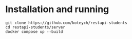 # Installation and running
```
git clone https://github.com/koteych/restapi-students
cd restapi-students/server
docker compose up --build 
```